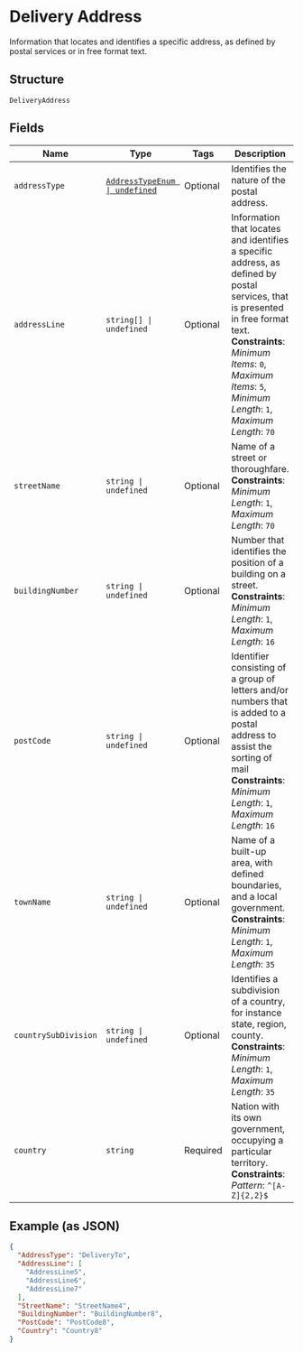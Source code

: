 
# Delivery Address

Information that locates and identifies a specific address, as defined by postal services or in free format text.

## Structure

`DeliveryAddress`

## Fields

| Name | Type | Tags | Description |
|  --- | --- | --- | --- |
| `addressType` | [`AddressTypeEnum \| undefined`](../../doc/models/address-type-enum.md) | Optional | Identifies the nature of the postal address. |
| `addressLine` | `string[] \| undefined` | Optional | Information that locates and identifies a specific address, as defined by postal services, that is presented in free format text.<br>**Constraints**: *Minimum Items*: `0`, *Maximum Items*: `5`, *Minimum Length*: `1`, *Maximum Length*: `70` |
| `streetName` | `string \| undefined` | Optional | Name of a street or thoroughfare.<br>**Constraints**: *Minimum Length*: `1`, *Maximum Length*: `70` |
| `buildingNumber` | `string \| undefined` | Optional | Number that identifies the position of a building on a street.<br>**Constraints**: *Minimum Length*: `1`, *Maximum Length*: `16` |
| `postCode` | `string \| undefined` | Optional | Identifier consisting of a group of letters and/or numbers that is added to a postal address to assist the sorting of mail<br>**Constraints**: *Minimum Length*: `1`, *Maximum Length*: `16` |
| `townName` | `string \| undefined` | Optional | Name of a built-up area, with defined boundaries, and a local government.<br>**Constraints**: *Minimum Length*: `1`, *Maximum Length*: `35` |
| `countrySubDivision` | `string \| undefined` | Optional | Identifies a subdivision of a country, for instance state, region, county.<br>**Constraints**: *Minimum Length*: `1`, *Maximum Length*: `35` |
| `country` | `string` | Required | Nation with its own government, occupying a particular territory.<br>**Constraints**: *Pattern*: `^[A-Z]{2,2}$` |

## Example (as JSON)

```json
{
  "AddressType": "DeliveryTo",
  "AddressLine": [
    "AddressLine5",
    "AddressLine6",
    "AddressLine7"
  ],
  "StreetName": "StreetName4",
  "BuildingNumber": "BuildingNumber8",
  "PostCode": "PostCode8",
  "Country": "Country8"
}
```

